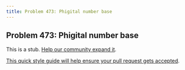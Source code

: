 ```yaml
---
title: Problem 473: Phigital number base
---
```

## Problem 473: Phigital number base

This is a stub. <a href='https://github.com/freecodecamp/guides/tree/master/src/pages/certifications/coding-interview-prep/project-euler/problem-473-phigital-number-base/index.md' target='_blank' rel='nofollow'>Help our community expand it</a>.

<a href='https://github.com/freecodecamp/guides/blob/master/README.md' target='_blank' rel='nofollow'>This quick style guide will help ensure your pull request gets accepted</a>.

<!-- The article goes here, in GitHub-flavored Markdown. Feel free to add YouTube videos, images, and CodePen/JSBin embeds  -->
